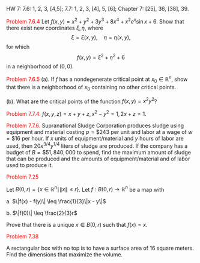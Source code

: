 HW 7:
7.6: 1, 2, 3, [4,5]; 7.7: 1, 2, 3, [4], 5, [6];
Chapter 7: [25], 36, [38], 39.

<font color="#ff0000">Problem 7.6.4</font>
Let $f(x,y) = x^2 + y^2 + 3y^3 + 8x^4 + x^2e^x \sin x + 6$. Show that there exist new coordinates $\xi, \eta$, where
$$\xi = \xi(x,y), \quad \eta = \eta(x,y),$$
for which
$$f(x,y) = \xi^2 + \eta^2 + 6$$
in a neighborhood of $(0, 0)$.

<font color="#ff0000">Problem 7.6.5</font>
(a).
If $f$ has a nondegenerate critical point at $x_0 \in \mathbb{R}^n$, show that there is a neighborhood of $x_0$ containing no other critical points.

(b).
What are the critical points of the function $f(x,y) = x^2y^2$?

<font color="#ff0000">Problem 7.7.4.</font>
$f(x, y, z) = x + y + z, x^2 - y^2 = 1, 2x + z = 1$.

<font color="#ff0000">Problem 7.7.6.</font>
Supranational Sludge Corporation produces sludge using equipment and material costing $p = \$243$ per unit and labor at a wage of $w = \$16$ per hour. If $x$ units of equipment/material and $y$ hours of labor are used, then $20x^{3/4}y^{1/4}$ liters of sludge are produced. If the company has a budget of $B = \$51,840,000$ to spend, find the maximum amount of sludge that can be produced and the amounts of equipment/material and of labor used to produce it.


<font color="#ff0000">Problem 7.25</font>

Let $B(0, r) = \{x \in \mathbb{R}^n \mid \|x\| \leq r\}$. Let $f : B(0, r) \to \mathbb{R}^n$ be a map with

a.
$\|f(x) - f(y)\| \leq \frac{1}{3}\|x - y\|$

b.
$\|f(0)\| \leq \frac{2}{3}r$

Prove that there is a unique $x \in B(0, r)$ such that $f(x) = x$.

<font color="#ff0000">Problem 7.38</font>

A rectangular box with no top is to have a surface area of 16 square meters. Find the dimensions that maximize the volume.
